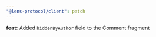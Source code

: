 ```yaml
---
"@lens-protocol/client": patch
---
```


**feat:** Added `hiddenByAuthor` field to the Comment fragment
